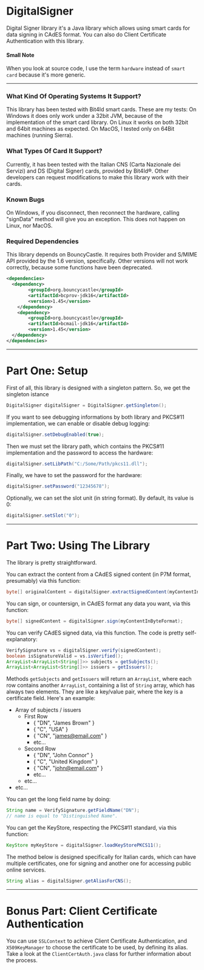 # DigitalSigner
Digital Signer library it's a Java library which allows using smart cards for data signing in CAdES format.
You can also do Client Certificate Authentication with this library.

#### Small Note
When you look at source code, I use the term `hardware` instead of `smart card` because it's more generic.

***

### What Kind Of Operating Systems It Support?
This library has been tested with Bit4Id smart cards. These are my tests:
On Windows it does only work under a 32bit JVM, because of the implementation of the smart card library.
On Linux it works on both 32bit and 64bit machines as expected.
On MacOS, I tested only on 64Bit machines (running Sierra).

### What Types Of Card It Support?
Currently, it has been tested with the Italian CNS (Carta Nazionale dei Servizi) and DS (Digital Signer) cards, provided by Bit4Id®.
Other developers can request modifications to make this library work with their cards.

### Known Bugs
On Windows, if you disconnect, then reconnect the hardware, calling "signData" method will give you an exception. This does not happen on Linux, nor MacOS.

### Required Dependencies
This library depends on BouncyCastle. It requires both Provider and S/MIME API provided by the 1.6 version, specifically. Other versions will not work correctly, because some functions have been deprecated.

```xml
<dependencies>
  <dependency>
		<groupId>org.bouncycastle</groupId>
		<artifactId>bcprov-jdk16</artifactId>
		<version>1.45</version>
	</dependency>
	<dependency>
		<groupId>org.bouncycastle</groupId>
		<artifactId>bcmail-jdk16</artifactId>
		<version>1.45</version>
  </dependency>
</dependencies>
```

***

# Part One: Setup

First of all, this library is designed with a singleton pattern. So, we get the singleton istance
```java
DigitalSigner digitalSigner = DigitalSigner.getSingleton();
```

If you want to see debugging informations by both library and PKCS#11 implementation, we can enable or disable debug logging:
```java
digitalSigner.setDebugEnabled(true);
```

Then we must set the library path, which contains the PKCS#11 implementation and the password to access the hardware:
```java
digitalSigner.setLibPath("C:/Some/Path/pkcs11.dll");
```

Finally, we have to set the password for the hardware:
```java
digitalSigner.setPassword("12345678");
```

Optionally, we can set the slot unit (in string format). By default, its value is 0:
```java
digitalSigner.setSlot("0");
```

***

# Part Two: Using The Library
The library is pretty straightforward.

You can extract the content from a CAdES signed content (in P7M format, presumably) via this function:
```java
byte[] originalContent = digitalSigner.extractSignedContent(myContentInByteFormat);
```

You can sign, or countersign, in CAdES format any data you want, via this function:
```java
byte[] signedContent = digitalSigner.sign(myContentInByteFormat);
```

You can verify CAdES signed data, via this function. The code is pretty self-explanatory:
```java
VerifySignature vs = digitalSigner.verify(signedContent);
boolean isSignatureValid = vs.isVerified();
ArrayList<ArrayList<String[]>> subjects = getSubjects();
ArrayList<ArrayList<String[]>> issuers = getIssuers();
```

Methods `getSubjects` and `getIssuers` will return an `ArrayList`, where each row contains another `ArrayList`, containing a list of `String` array, which has always two elements. They are like a key/value pair, where the key is a certificate field.
Here's an example:
- Array of subjects / issuers
    - First Row
        - { "DN", "James Brown" }
        - { "C", "USA" }
        - { "CN", "james@email.com" }
        - etc...
    - Second Row
        - { "DN", "John Connor" }
        - { "C", "United Kingdom" }
        - { "CN", "john@email.com" }
        - etc...
    - etc...
- etc...        
  
You can get the long field name by doing:
```java
String name = VerifySignature.getFieldName("DN");
// name is equal to "Distinguished Name".
```

You can get the KeyStore, respecting the PKCS#11 standard, via this function:
```java
KeyStore myKeyStore = digitalSigner.loadKeyStorePKCS11();
```

The method below is designed specifically for Italian cards, which can have multiple certificates, one for signing and another one for accessing public online services.
```java
String alias = digitalSigner.getAliasForCNS();
```

***

# Bonus Part: Client Certificate Authentication
You can use `SSLContext` to achieve Client Certificate Authentication, and `X509KeyManager` to choose the certificate to be used, by defining its alias. Take a look at the `ClientCertAuth.java` class for further information about the process.
